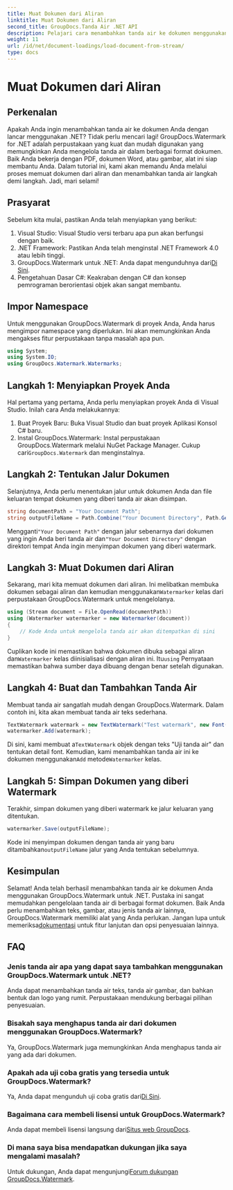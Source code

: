 ```yaml
---
title: Muat Dokumen dari Aliran
linktitle: Muat Dokumen dari Aliran
second_title: GroupDocs.Tanda Air .NET API
description: Pelajari cara menambahkan tanda air ke dokumen menggunakan GroupDocs.Watermark untuk .NET dengan panduan ini. Sempurna untuk pengembang yang ingin meningkatkan keamanan dokumen.
weight: 11
url: /id/net/document-loadings/load-document-from-stream/
type: docs
---
```

# Muat Dokumen dari Aliran

## Perkenalan
Apakah Anda ingin menambahkan tanda air ke dokumen Anda dengan lancar menggunakan .NET? Tidak perlu mencari lagi! GroupDocs.Watermark for .NET adalah perpustakaan yang kuat dan mudah digunakan yang memungkinkan Anda mengelola tanda air dalam berbagai format dokumen. Baik Anda bekerja dengan PDF, dokumen Word, atau gambar, alat ini siap membantu Anda. Dalam tutorial ini, kami akan memandu Anda melalui proses memuat dokumen dari aliran dan menambahkan tanda air langkah demi langkah. Jadi, mari selami!
## Prasyarat
Sebelum kita mulai, pastikan Anda telah menyiapkan yang berikut:
1. Visual Studio: Visual Studio versi terbaru apa pun akan berfungsi dengan baik.
2. .NET Framework: Pastikan Anda telah menginstal .NET Framework 4.0 atau lebih tinggi.
3.  GroupDocs.Watermark untuk .NET: Anda dapat mengunduhnya dari[Di Sini](https://releases.groupdocs.com/Watermark/net/).
4. Pengetahuan Dasar C#: Keakraban dengan C# dan konsep pemrograman berorientasi objek akan sangat membantu.

## Impor Namespace
Untuk menggunakan GroupDocs.Watermark di proyek Anda, Anda harus mengimpor namespace yang diperlukan. Ini akan memungkinkan Anda mengakses fitur perpustakaan tanpa masalah apa pun.
```csharp
using System;
using System.IO;
using GroupDocs.Watermark.Watermarks;
```
## Langkah 1: Menyiapkan Proyek Anda
Hal pertama yang pertama, Anda perlu menyiapkan proyek Anda di Visual Studio. Inilah cara Anda melakukannya:
1. Buat Proyek Baru: Buka Visual Studio dan buat proyek Aplikasi Konsol C# baru.
2.  Instal GroupDocs.Watermark: Instal perpustakaan GroupDocs.Watermark melalui NuGet Package Manager. Cukup cari`GroupDocs.Watermark` dan menginstalnya.
## Langkah 2: Tentukan Jalur Dokumen
Selanjutnya, Anda perlu menentukan jalur untuk dokumen Anda dan file keluaran tempat dokumen yang diberi tanda air akan disimpan.
```csharp
string documentPath = "Your Document Path";
string outputFileName = Path.Combine("Your Document Directory", Path.GetFileName(documentPath));
```
 Mengganti`"Your Document Path"` dengan jalur sebenarnya dari dokumen yang ingin Anda beri tanda air dan`"Your Document Directory"` dengan direktori tempat Anda ingin menyimpan dokumen yang diberi watermark.
## Langkah 3: Muat Dokumen dari Aliran
Sekarang, mari kita memuat dokumen dari aliran. Ini melibatkan membuka dokumen sebagai aliran dan kemudian menggunakan`Watermarker` kelas dari perpustakaan GroupDocs.Watermark untuk mengelolanya.
```csharp
using (Stream document = File.OpenRead(documentPath))
using (Watermarker watermarker = new Watermarker(document))
{
    // Kode Anda untuk mengelola tanda air akan ditempatkan di sini
}
```
 Cuplikan kode ini memastikan bahwa dokumen dibuka sebagai aliran dan`Watermarker` kelas diinisialisasi dengan aliran ini. Itu`using` Pernyataan memastikan bahwa sumber daya dibuang dengan benar setelah digunakan.
## Langkah 4: Buat dan Tambahkan Tanda Air
Membuat tanda air sangatlah mudah dengan GroupDocs.Watermark. Dalam contoh ini, kita akan membuat tanda air teks sederhana.
```csharp
TextWatermark watermark = new TextWatermark("Test watermark", new Font("Arial", 12));
watermarker.Add(watermark);
```
 Di sini, kami membuat a`TextWatermark` objek dengan teks "Uji tanda air" dan tentukan detail font. Kemudian, kami menambahkan tanda air ini ke dokumen menggunakan`Add` metode`Watermarker` kelas.
## Langkah 5: Simpan Dokumen yang diberi Watermark
Terakhir, simpan dokumen yang diberi watermark ke jalur keluaran yang ditentukan.
```csharp
watermarker.Save(outputFileName);
```
 Kode ini menyimpan dokumen dengan tanda air yang baru ditambahkan`outputFileName` jalur yang Anda tentukan sebelumnya.

## Kesimpulan
Selamat! Anda telah berhasil menambahkan tanda air ke dokumen Anda menggunakan GroupDocs.Watermark untuk .NET. Pustaka ini sangat memudahkan pengelolaan tanda air di berbagai format dokumen. Baik Anda perlu menambahkan teks, gambar, atau jenis tanda air lainnya, GroupDocs.Watermark memiliki alat yang Anda perlukan. Jangan lupa untuk memeriksa[dokumentasi](https://tutorials.groupdocs.com/Watermark/net/) untuk fitur lanjutan dan opsi penyesuaian lainnya.
## FAQ
### Jenis tanda air apa yang dapat saya tambahkan menggunakan GroupDocs.Watermark untuk .NET?
Anda dapat menambahkan tanda air teks, tanda air gambar, dan bahkan bentuk dan logo yang rumit. Perpustakaan mendukung berbagai pilihan penyesuaian.
### Bisakah saya menghapus tanda air dari dokumen menggunakan GroupDocs.Watermark?
Ya, GroupDocs.Watermark juga memungkinkan Anda menghapus tanda air yang ada dari dokumen.
### Apakah ada uji coba gratis yang tersedia untuk GroupDocs.Watermark?
 Ya, Anda dapat mengunduh uji coba gratis dari[Di Sini](https://releases.groupdocs.com/).
### Bagaimana cara membeli lisensi untuk GroupDocs.Watermark?
Anda dapat membeli lisensi langsung dari[Situs web GroupDocs](https://purchase.groupdocs.com/buy).
### Di mana saya bisa mendapatkan dukungan jika saya mengalami masalah?
 Untuk dukungan, Anda dapat mengunjungi[Forum dukungan GroupDocs.Watermark](https://forum.groupdocs.com/c/watermark/19).